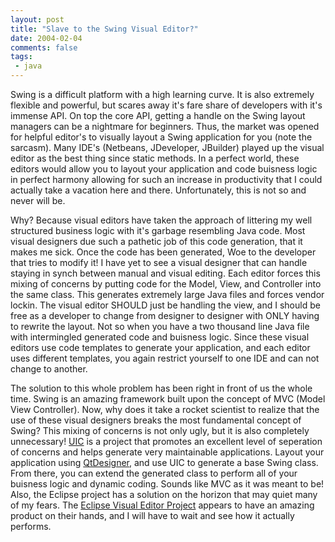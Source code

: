 ```yaml
---
layout: post
title: "Slave to the Swing Visual Editor?"
date: 2004-02-04
comments: false
tags:
 - java
---
```


Swing is a difficult platform with a high learning curve. It is also extremely flexible and powerful, but scares away it's fare share of developers with it's immense API. On top the core API, getting a handle on the Swing layout managers can be a nightmare for beginners. Thus, the market was opened for helpful editor's to visually layout a Swing application for you (note the sarcasm). Many IDE's (Netbeans, JDeveloper, JBuilder) played up the visual editor as the best thing since static methods. In a perfect world, these editors would allow you to layout your application and code buisness logic in perfect harmony allowing for such an increase in productivity that I could actually take a vacation here and there. Unfortunately, this is not so and never will be.



Why? Because visual editors have taken the approach of littering my well structured business logic with it's garbage resembling Java code. Most visual designers due such a pathetic job of this code generation, that it makes me sick. Once the code has been generated, Woe to the developer that tries to modify it! I have yet to see a visual designer that can handle staying in synch between manual and visual editing. Each editor forces this mixing of concerns by putting code for the Model, View, and Controller into the same class. This generates extremely large Java files and forces vendor lockin. The visual editor SHOULD just be handling the view, and I should be free as a developer to change from designer to designer with ONLY having to rewrite the layout. Not so when you have a two thousand line Java file with intermingled generated code and buisness logic. Since these visual editors use code templates to generate your application, and each editor uses different templates, you again restrict yourself to one IDE and can not change to another.



The solution to this whole problem has been right in front of us the whole time. Swing is an amazing framework built upon the concept of MVC (Model View Controller). Now, why does it take a rocket scientist to realize that the use of these visual designers breaks the most fundamental concept of Swing? This mixing of concerns is not only ugly, but it is also completely unnecessary! [UIC](http://uic.sf.net) is a project that promotes an excellent level of seperation of concerns and helps generate very maintainable applications. Layout your application using [QtDesigner](http://www.trolltech.com), and use UIC to generate a base Swing class. From there, you can extend the generated class to perform all of your buisness logic and dynamic coding. Sounds like MVC as it was meant to be! Also, the Eclipse project has a solution on the horizon that may quiet many of my fears. The [Eclipse Visual Editor Project](http://www.eclipse.org/vep) appears to have an amazing product on their hands, and I will have to wait and see how it actually performs.

